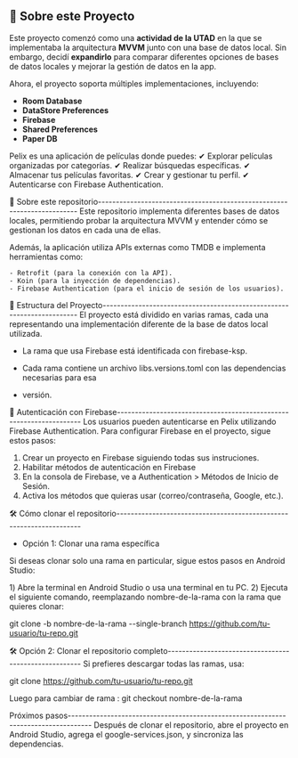  ## 📌 Sobre este Proyecto

Este proyecto comenzó como una **actividad de la UTAD** en la que se implementaba la arquitectura **MVVM** junto con una base de datos local. Sin embargo, decidí **expandirlo** para comparar diferentes opciones de bases de datos locales y mejorar la gestión de datos en la app.

Ahora, el proyecto soporta múltiples implementaciones, incluyendo:
- **Room Database**
- **DataStore Preferences**
- **Firebase**
- **Shared Preferences**
- **Paper DB**
  

Pelix es una aplicación de películas donde puedes:
✔ Explorar películas organizadas por categorías.
✔ Realizar búsquedas específicas.
✔ Almacenar tus películas favoritas.
✔ Crear y gestionar tu perfil.
✔ Autenticarse con Firebase Authentication.



📂 Sobre este repositorio------------------------------------------------------------------------
Este repositorio implementa diferentes bases de datos locales, permitiendo probar la arquitectura 
MVVM y entender cómo se gestionan los datos en cada una de ellas.

Además, la aplicación utiliza APIs externas como TMDB e implementa herramientas como:

    - Retrofit (para la conexión con la API).
    - Koin (para la inyección de dependencias).
    - Firebase Authentication (para el inicio de sesión de los usuarios).

🌿 Estructura del Proyecto-----------------------------------------------------------------------
El proyecto está dividido en varias ramas, cada una representando una implementación diferente de 
la base de datos local utilizada.

- La rama que usa Firebase está identificada con firebase-ksp.

- Cada rama contiene un archivo libs.versions.toml con las dependencias necesarias para esa
- versión.


🔐 Autenticación con Firebase--------------------------------------------------------------------
Los usuarios pueden autenticarse en Pelix utilizando Firebase Authentication.
Para configurar Firebase en el proyecto, sigue estos pasos:

1. Crear un proyecto en Firebase siguiendo todas sus instruciones.
2. Habilitar métodos de autenticación en Firebase
3. En la consola de Firebase, ve a Authentication > Métodos de Inicio de Sesión.
4. Activa los métodos que quieras usar (correo/contraseña, Google, etc.).



🛠 Cómo clonar el repositorio--------------------------------------------------------------------
- Opción 1: Clonar una rama específica

Si deseas clonar solo una rama en particular, sigue estos pasos en Android Studio:

1️) Abre la terminal en Android Studio o usa una terminal en tu PC.
2️) Ejecuta el siguiente comando, reemplazando nombre-de-la-rama con la rama que quieres clonar:

git clone -b nombre-de-la-rama --single-branch https://github.com/tu-usuario/tu-repo.git


🛠 Opción 2: Clonar el repositorio completo------------------------------------------------------
Si prefieres descargar todas las ramas, usa:

git clone https://github.com/tu-usuario/tu-repo.git
 
Luego para cambiar de rama :
git checkout nombre-de-la-rama


Próximos pasos------------------------------------------------------------------------------------
Después de clonar el repositorio, abre el proyecto en Android Studio, agrega el 
google-services.json, y sincroniza las dependencias.

